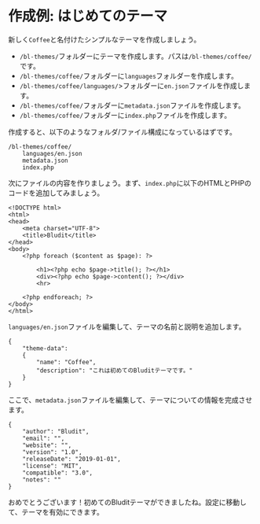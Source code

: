 # 作成例: はじめてのテーマ
<!-- position: 101 -->

新しく`Coffee`と名付けたシンプルなテーマを作成しましょう。

- `/bl-themes/`フォルダーにテーマを作成します。パスは`/bl-themes/coffee/`です。
- `/bl-themes/coffee/`フォルダーに`languages`フォルダーを作成します。
- `/bl-themes/coffee/languages/`>フォルダーに`en.json`ファイルを作成します。
-  `/bl-themes/coffee/`フォルダーに`metadata.json`ファイルを作成します。
-  `/bl-themes/coffee/`フォルダーに`index.php`ファイルを作成します。

作成すると、以下のようなフォルダ/ファイル構成になっているはずです。

```
/bl-themes/coffee/
	languages/en.json
	metadata.json
	index.php
```

次にファイルの内容を作りましょう。まず、`index.php`に以下のHTMLとPHPのコードを追加してみましょう。

```
<!DOCTYPE html>
<html>
<head>
	<meta charset="UTF-8">
	<title>Bludit</title>
</head>
<body>
	<?php foreach ($content as $page): ?>

		<h1><?php echo $page->title(); ?></h1>
		<div><?php echo $page->content(); ?></div>
		<hr>

	<?php endforeach; ?>
</body>
</html>
```

`languages/en.json`ファイルを編集して、テーマの名前と説明を追加します。

```
{
	"theme-data":
	{
		"name": "Coffee",
		"description": "これは初めてのBluditテーマです。"
	}
}
```

ここで、`metadata.json`ファイルを編集して、テーマについての情報を完成させます。

```
{
	"author": "Bludit",
	"email": "",
	"website": "",
	"version": "1.0",
	"releaseDate": "2019-01-01",
	"license": "MIT",
	"compatible": "3.0",
	"notes": ""
}
```

おめでとうございます！初めてのBluditテーマができましたね。設定に移動して、テーマを有効にできます。
